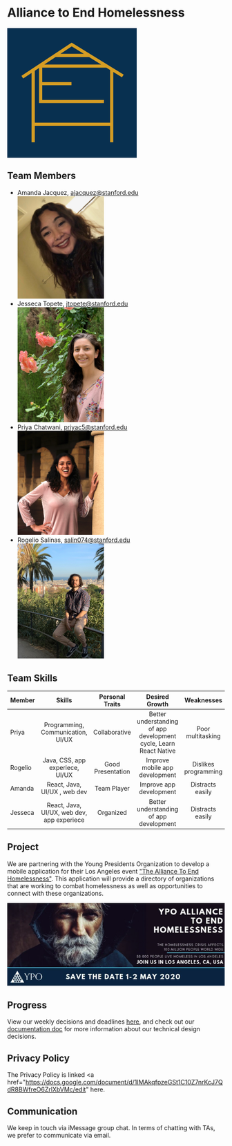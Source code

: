 # Alliance to End Homelessness 
<img src="/YPOApp/assets/images/icon.png" alt="logo" width="300" align="middle"/>

## Team Members
<ul>
  <li>Amanda Jacquez, <a href="mailto:ajacquez@stanford.edu">ajacquez@stanford.edu</a></li>
  <img src="/images/Amanda.jpeg" alt="Amanda" width="200"/>
  <li>Jesseca Topete, <a href="mailto:jtopete@stanford.edu">jtopete@stanford.edu</a></li>
  <img src="/images/IMG_2132.jpeg" alt="Jesseca" width="200"/>
  <li>Priya Chatwani, <a href="mailto:priyac5@stanford.edu">priyac5@stanford.edu</a></li>
  <img src="/images/Priya.jpg" alt="Priya" width="200"/>
  <li>Rogelio Salinas, <a href="mailto:salin074@stanford.edu">salin074@stanford.edu</a></li>
  <img src="/images/IMG_1128.jpg" alt="Rogelio" width="200"/> 
</ul>

## Team Skills

| Member  | Skills                                     | Personal Traits    | Desired Growth    | Weaknesses       |
| ------- |:------------------------------------------:| :-----------------:| :----------------:| :-------------:|
| Priya   | Programming, Communication, UI/UX          | Collaborative     | Better understanding of app development cycle, Learn React Native| Poor multitasking |
| Rogelio | Java, CSS, app experiece, UI/UX            | Good Presentation | Improve mobile app development | Dislikes programming |
| Amanda  | React, Java, UI/UX , web dev               | Team Player       | Improve app development        | Distracts easily |
| Jesseca | React, Java,  UI/UX, web dev, app experiece| Organized         | Better understanding of app development | Distracts easily|

## Project
We are partnering with the Young Presidents Organization to develop a mobile application for their Los Angeles event <a href="https://event.ypo.org/events/ypo-alliance-to-end-homelessness/event-summary-144fb476c31d40be8c9c299de1fe4b5c.aspx?RefID=Endhomelessness">"The Alliance To End Homelessness"</a>. This application will provide a directory of organizations that are working to combat homelessness as well as opportunities to connect with these organizations.

![](/images/Homelessness.png)

## Progress
View our weekly decisions and deadlines <a href="https://docs.google.com/spreadsheets/d/1abSycjBtvfGQOMzM6A699j3RjQ4nNiVh9q1VzP8SGiE/edit?usp=sharing">here</a>, and check out our <a href="https://docs.google.com/document/d/1vRvKtzQ15n6OQYMCWVTmXRuHfMJGouZEPa06L9YNomg/edit?usp=sharing">documentation doc</a> for more information about our technical design decisions.

## Privacy Policy
The Privacy Policy is linked <a href="https://docs.google.com/document/d/1IMAkqfpzeGSt1C10Z7nrKcJ7QdR8BWfreO6ZrlXbVMc/edit" here</a>.

## Communication
We keep in touch via iMessage group chat. In terms of chatting with TAs, we prefer to communicate via email. 

